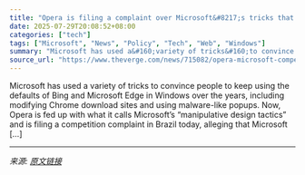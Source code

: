 ```yaml
---
title: "Opera is filing a complaint over Microsoft&#8217;s tricks that push you to use Edge"
date: 2025-07-29T20:08:52+08:00
categories: ["tech"]
tags: ["Microsoft", "News", "Policy", "Tech", "Web", "Windows"]
summary: "Microsoft has used a&#160;variety of tricks&#160;to convince people to keep using the defaults of Bing and Microsoft Edge in Windows over the years, including modifying Chrome&#160;download sites and "
source_url: "https://www.theverge.com/news/715082/opera-microsoft-competition-complaint-edge-windows-tricks"
---
```


Microsoft has used a&#160;variety of tricks&#160;to convince people to keep using the defaults of Bing and Microsoft Edge in Windows over the years, including modifying Chrome&#160;download sites and using&#160;malware-like popups. Now, Opera is fed up with what it calls Microsoft’s “manipulative design tactics” and is filing a competition complaint in Brazil today, alleging that Microsoft [&#8230;]

---

*来源: [原文链接](https://www.theverge.com/news/715082/opera-microsoft-competition-complaint-edge-windows-tricks)*
